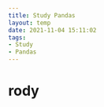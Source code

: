 ```yaml
---
title: Study Pandas
layout: temp
date: 2021-11-04 15:11:02
tags: 
- Study 
- Pandas
---
```


# rody

